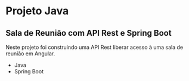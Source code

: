 # Projeto Java

## Sala de Reunião com API Rest e Spring Boot
Neste projeto foi construindo uma API Rest liberar acesso à uma sala de reunião em Angular.

- Java
- Spring Boot
